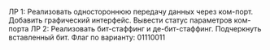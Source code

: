 ЛР 1: Реализовать одностороннюю передачу данных через ком-порт. Добавить графический интерфейс. Вывести статус параметров ком-порта
ЛР 2: Реализовать бит-стаффинг и де-бит-стаффинг. Подчеркнуть вставленный бит. Флаг по варианту: 01110011
